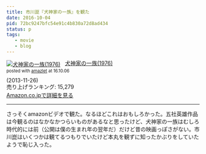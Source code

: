 ```yaml
---
title: 市川崑『犬神家の一族』を観た
date: 2016-10-04
pid: 72bc9247bfc54e91c4b830a72d8ad434
status: p
tags:
   - movie
   - blog
---
```


<div class="amazlet-box" style="margin-bottom:0px;"><div class="amazlet-image" style="float:left;margin:0px 12px 1px 0px;"><a href="http://www.amazon.co.jp/exec/obidos/ASIN/B00FIWXEO4/dotimpact-22/ref=nosim/" name="amazletlink" target="_blank"><img src="http://ecx.images-amazon.com/images/I/51Cxq6nD%2BZL._SL160_.jpg" alt="犬神家の一族(1976)" style="border: none;" /></a></div><div class="amazlet-info" style="line-height:120%; margin-bottom: 10px"><div class="amazlet-name" style="margin-bottom:10px;line-height:120%"><a href="http://www.amazon.co.jp/exec/obidos/ASIN/B00FIWXEO4/dotimpact-22/ref=nosim/" name="amazletlink" target="_blank">犬神家の一族(1976)</a><div class="amazlet-powered-date" style="font-size:80%;margin-top:5px;line-height:120%">posted with <a href="http://www.amazlet.com/" title="amazlet" target="_blank">amazlet</a> at 16.10.06</div></div><div class="amazlet-detail"> (2013-11-26)<br />売り上げランキング: 15,279<br /></div><div class="amazlet-sub-info" style="float: left;"><div class="amazlet-link" style="margin-top: 5px"><a href="http://www.amazon.co.jp/exec/obidos/ASIN/B00FIWXEO4/dotimpact-22/ref=nosim/" name="amazletlink" target="_blank">Amazon.co.jpで詳細を見る</a></div></div></div><div class="amazlet-footer" style="clear: left"></div></div>

---- 

さっそくamazonビデオで観た。なるほどこれはおもしろかった。五社英雄作品は今観るのはなかなかつらいものがあるなと思ったけど、犬神家の一族はむしろ時代的には前（公開は僕の生まれ年の翌年だ）だけど昔の映画っぽさがない。市川崑はいくつかは観てるつもりでいたけど本丸を観ずに知ったかぶりをしていたようで恥じ入った。